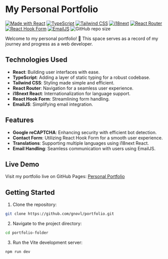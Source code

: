 # My Personal Portfolio

[![Made with React](https://img.shields.io/badge/Made%20with-React-blue?style=for-the-badge&logo=react)](https://reactjs.org/)
[![TypeScript](https://img.shields.io/badge/TypeScript-007ACC?style=for-the-badge&logo=typescript&logoColor=white)](https://www.typescriptlang.org/)
[![Tailwind CSS](https://img.shields.io/badge/Tailwind%20CSS-38B2AC?style=for-the-badge&logo=tailwind-css&logoColor=white)](https://tailwindcss.com/)
[![i18next](https://img.shields.io/badge/i18next-FBE173?style=for-the-badge&logo=i18next&logoColor=white)](https://www.i18next.com/)
[![React Router](https://img.shields.io/badge/React%20Router-CA4245?style=for-the-badge&logo=react-router&logoColor=white)](https://reactrouter.com/)
[![React Hook Form](https://img.shields.io/badge/React%20Hook%20Form-20232A?style=for-the-badge&logo=react&logoColor=61DAFB)](https://react-hook-form.com/)
[![EmailJS](https://img.shields.io/badge/EmailJS-0DB7E4?style=for-the-badge&logo=email&logoColor=white)](https://www.emailjs.com/)
![GitHub repo size](https://img.shields.io/github/repo-size/gnovl/portfolio?color=%232750F8%20)


Welcome to my personal portfolio! 🚀 This space serves as a record of my journey and progress as a web developer.

## Technologies Used

- **React**: Building user interfaces with ease.
- **TypeScript**: Adding a layer of static typing for a robust codebase.
- **Tailwind CSS**: Styling made simple and efficient.
- **React Router**: Navigation for a seamless user experience.
- **i18next React**: Internationalization for language support.
- **React Hook Form**: Streamlining form handling.
- **EmailJS**: Simplifying email integration.

## Features

- **Google reCAPTCHA**: Enhancing security with efficient bot detection.
- **Contact Form**: Utilizing React Hook Form for a smooth user experience.
- **Translations**: Supporting multiple languages using i18next React.
- **Email Handling**: Seamless communication with users using EmailJS.

## Live Demo

Visit my portfolio live on GitHub Pages: [Personal Portfolio](https://gnovl.github.io/portfolio/)

## Getting Started

1. Clone the repository:

```bash
git clone https://github.com/gnovl/portfolio.git
```

2. Navigate to the project directory:

```bash
cd portfolio-folder
```

3. Run the Vite development server:

```bash
npm run dev
```

